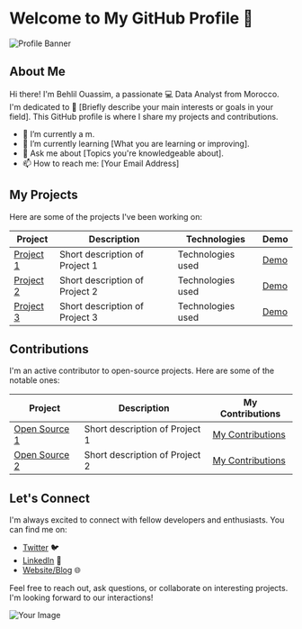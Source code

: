 # Welcome to My GitHub Profile 👋

![Profile Banner](profile_banner.png)

## About Me
Hi there! I'm Behlil Ouassim, a passionate 💻 Data Analyst from Morocco. I'm dedicated to 🚀 [Briefly describe your main interests or goals in your field]. This GitHub profile is where I share my projects and contributions.

- 🔭 I’m currently a m.
- 🌱 I’m currently learning [What you are learning or improving].
- 💬 Ask me about [Topics you're knowledgeable about].
- 📫 How to reach me: [Your Email Address]

## My Projects

Here are some of the projects I've been working on:

| Project | Description | Technologies | Demo |
| ------- | ----------- | ------------ | ---- |
| [Project 1](link-to-repo) | Short description of Project 1 | Technologies used | [Demo](link-to-demo) |
| [Project 2](link-to-repo) | Short description of Project 2 | Technologies used | [Demo](link-to-demo) |
| [Project 3](link-to-repo) | Short description of Project 3 | Technologies used | [Demo](link-to-demo) |

## Contributions

I'm an active contributor to open-source projects. Here are some of the notable ones:

| Project | Description | My Contributions |
| ------- | ----------- | ---------------- |
| [Open Source 1](link-to-repo) | Short description of Project 1 | [My Contributions](link-to-contributions) |
| [Open Source 2](link-to-repo) | Short description of Project 2 | [My Contributions](link-to-contributions) |

## Let's Connect

I'm always excited to connect with fellow developers and enthusiasts. You can find me on:

- [Twitter](https://twitter.com/your-twitter-handle) 🐦
- [LinkedIn](https://www.linkedin.com/in/your-linkedin-profile) 💼
- [Website/Blog](https://your-website-or-blog) 🌐

Feel free to reach out, ask questions, or collaborate on interesting projects. I'm looking forward to our interactions!

![Your Image](your-profile-image.png)
